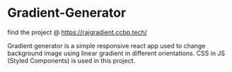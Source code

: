 # Gradient-Generator

find the project @ https://rajgradient.ccbp.tech/

Gradient generator is a simple responsive react app used to change background 
image using linear gradient in different orientations. CSS in JS (Styled Components) is used in this project.
